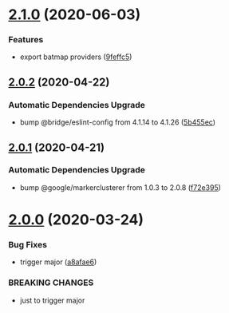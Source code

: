 # [2.1.0](https://github.com/Leadformance/batMap/compare/v2.0.2...v2.1.0) (2020-06-03)


### Features

* export batmap providers ([9feffc5](https://github.com/Leadformance/batMap/commit/9feffc59a9c6dfac4253bdac4f3ca409085e1e3e))

## [2.0.2](https://github.com/Leadformance/batMap/compare/v2.0.1...v2.0.2) (2020-04-22)

### Automatic Dependencies Upgrade

-   bump @bridge/eslint-config from 4.1.14 to 4.1.26 ([5b455ec](https://github.com/Leadformance/batMap/commit/5b455ec831bfffd4ba30255333ca37866ffc81d5))

## [2.0.1](https://github.com/Leadformance/batMap/compare/v2.0.0...v2.0.1) (2020-04-21)

### Automatic Dependencies Upgrade

-   bump @google/markerclusterer from 1.0.3 to 2.0.8 ([f72e395](https://github.com/Leadformance/batMap/commit/f72e395b5283d9e375de3f473a8be67f24f0688e))

# [2.0.0](https://github.com/Leadformance/batMap/compare/v1.7.3...v2.0.0) (2020-03-24)

### Bug Fixes

-   trigger major ([a8afae6](https://github.com/Leadformance/batMap/commit/a8afae685f51a01a6070590829af1de0686f71df))

### BREAKING CHANGES

-   just to trigger major
